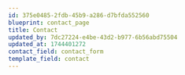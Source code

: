 ```yaml
---
id: 375e0485-2fdb-45b9-a286-d7bfda552560
blueprint: contact_page
title: Contact
updated_by: 7dc27224-e4be-43d2-b977-6b56abd75504
updated_at: 1744401272
contact_field: contact_form
template_field: contact
---
```

